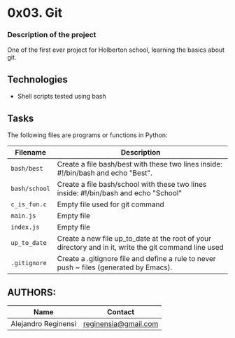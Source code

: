 # 0x03. Git

### Description of the project

One of the first ever project for Holberton school, learning the basics about git.

## Technologies
* Shell scripts tested using bash

## Tasks
The following files are programs or functions in Python:

| Filename | Description |
| -------- | ----------- |
| `bash/best` |Create a file bash/best with these two lines inside: #!/bin/bash and echo "Best". |
| `bash/school` | Create a file bash/school with these two lines inside: #!/bin/bash and echo "School" |
| `c_is_fun.c` | Empty file used for git command |
| `main.js` | Empty file |
| `index.js` | Empty file |
| `up_to_date` | Create a new file up_to_date at the root of your directory and in it, write the git command line used |
| `.gitignore` | Create a .gitignore file and define a rule to never push ~ files (generated by Emacs). |

## AUTHORS:

| Name | Contact |
| ---- | ------- |
| Alejandro Reginensi | reginensia@gmail.com |
